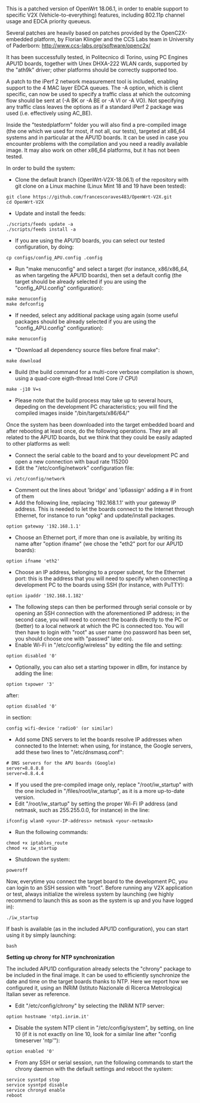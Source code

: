 This is a patched version of OpenWrt 18.06.1, in order to enable support to specific V2X (Vehicle-to-everything) features, including 802.11p channel usage and EDCA priority queueus.

Several patches are heavily based on patches provided by the OpenC2X-embedded platform, by Florian Klingler and the CCS Labs team in University of Paderborn: http://www.ccs-labs.org/software/openc2x/

It has been successfully tested, in Politecnico di Torino, using PC Engines APU1D boards, together with Unex DHXA-222 WLAN cards, supported by the "ath9k" driver; other platforms should be correctly supported too.

A patch to the iPerf 2 network measurement tool is included, enabling support to the 4 MAC layer EDCA queues. The -A option, which is client specific, can now be used to specify a traffic class at which the outcoming flow should be sent at (-A BK or -A BE or -A VI or -A VO). Not specifying any traffic class leaves the options as if a standard iPerf 2 package was used (i.e. effectively using AC_BE).

Inside the "testedplatform" folder you will also find a pre-compiled image (the one which we used for most, if not all, our tests), targeted at x86_64 systems and in particular at the APU1D boards. It can be used in case you encounter problems with the compilation and you need a readily available image. It may also work on other x86_64 platforms, but it has not been tested.

In order to build the system:
* Clone the default branch (OpenWrt-V2X-18.06.1) of the repository with git clone on a Linux machine (Linux Mint 18 and 19 have been tested):
```
git clone https://github.com/francescoraves483/OpenWrt-V2X.git
cd OpenWrt-V2X
```
* Update and install the feeds:
```
./scripts/feeds update -a
./scripts/feeds install -a
```
* If you are using the APU1D boards, you can select our tested configuration, by doing:
```
cp configs/config_APU.config .config
```
* Run "make menuconfig" and select a target (for instance, x86/x86_64, as when targeting the APU1D boards), then set a default config (the target should be already selected if you are using the "config_APU.config" configuration):
```
make menuconfig
make defconfig
```
* If needed, select any additional package using again (some useful packages should be already selected if you are using the "config_APU.config" configuration):
```
make menuconfig
```
* "Download all dependency source files before final make":
```
make download
```
* Build (the build command for a multi-core verbose compilation is shown, using a quad-core eigth-thread Intel Core i7 CPU)
```
make -j10 V=s
```
* Please note that the build process may take up to several hours, depeding on the development PC characteristics; you will find the compiled images inside "/bin/targets/x86/64/"

Once the system has been downloaded into the target embedded board and after rebooting at least once, do the following operations. They are all related to the APU1D boards, but we think that they could be easily adapted to other platforms as well:
* Connect the serial cable to the board and to your development PC and open a new connection with baud rate 115200
* Edit the "/etc/config/network" configuration file:
```
vi /etc/config/network
```
* Comment out the lines about 'bridge' and 'ip6assign' adding a # in front of them
* Add the following line, replacing '192.168.1.1' with your gateway IP address. This is needed to let the boards connect to the Internet through Ethernet, for instance to run "opkg" and update/install packages.
```
option gateway '192.168.1.1'
```
* Choose an Ethernet port, if more than one is available, by writing its name after "option ifname" (we chose the "eth2" port for our APU1D boards):
```
option ifname 'eth2'
```
* Choose an IP address, belonging to a proper subnet, for the Ethernet port: this is the address that you will need to specify when connecting a development PC to the boards using SSH (for instance, with PuTTY):
```
option ipaddr '192.168.1.182'
```
* The following steps can then be performed through serial console or by opening an SSH connection with the aforementioned IP address; in the second case, you will need to connect the boards directly to the PC or (better) to a local network at which the PC is connected too. You will then have to login with "root" as user name (no password has been set, you should choose one with "passwd" later on).
* Enable Wi-Fi in "/etc/config/wireless" by editing the file and setting:
```
option disabled '0'
```
* Optionally, you can also set a starting txpower in dBm, for instance by adding the line:
```
option txpower '3'
```
after:
```
option disabled '0'
```
in section:
```
config wifi-device 'radio0' (or similar)
```
* Add some DNS servers to let the boards resolve IP addresses when connected to the Internet: when using, for instance, the Google servers, add these two lines to "/etc/dnsmasq.conf":
```
# DNS servers for the APU boards (Google)
server=8.8.8.8
server=8.8.4.4
```
* If you used the pre-compiled image only, replace "/root/iw_startup" with the one included in "/files/root/iw_startup", as it is a more up-to-date version.
* Edit "/root/iw_startup" by setting the proper Wi-Fi IP address (and netmask, such as 255.255.0.0, for instance) in the line:
```
ifconfig wlan0 <your-IP-address> netmask <your-netmask>
```
* Run the following commands:
```
chmod +x iptables_route
chmod +x iw_startup
```
* Shutdown the system:
```
poweroff
```
Now, everytime you connect the target board to the development PC, you can login to an SSH session with "root". Before running any V2X application or test, always initialize the wireless system by launching (we highly recommend to launch this as soon as the system is up and you have logged in):
```
./iw_startup
```
If bash is available (as in the included APU1D configuration), you can start using it by simply launching:
```
bash
```

**Setting up chrony for NTP synchronization**

The included APU1D configuration already selects the "chrony" package to be included in the final image. It can be used to efficiently synchronize the date and time on the target boards thanks to NTP.
Here we report how we configured it, using an INRiM (Istituto Nazionale di Ricerca Metrologica) Italian sever as reference.
* Edit "/etc/config/chrony" by selecting the INRiM NTP server:
```
option hostname 'ntp1.inrim.it'
```
* Disable the system NTP client in "/etc/config/system", by setting, on line 10 (if it is not exactly on line 10, look for a similar line after "config timeserver 'ntp'"):
```
option enabled '0'
```
* From any SSH or serial session, run the following commands to start the chrony daemon with the default settings and reboot the system:
```
service sysntpd stop
service sysntpd disable
service chronyd enable
reboot
```